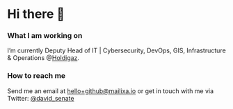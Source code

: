 # Hi there 👋

### What I am working on
I’m currently Deputy Head of IT | Cybersecurity, DevOps, GIS, Infrastructure & Operations @[Holdigaz](https://www.holdigaz.ch).

### How to reach me
Send me an email at hello+github@mailixa.io or get in touch with me via Twitter: [@david_senate](https://twitter.com/david_senate)

<!--
**DaveLeonard/DaveLeonard** is a ✨ _special_ ✨ repository because its `README.md` (this file) appears on your GitHub profile.

Here are some ideas to get you started:

- 🔭 I’m currently working on ...
- 🌱 I’m currently learning ...
- 👯 I’m looking to collaborate on ...
- 🤔 I’m looking for help with ...
- 💬 Ask me about ...
- 📫 How to reach me: ...
- 😄 Pronouns: ...
- ⚡ Fun fact: ...
-->
